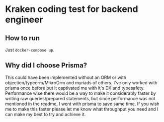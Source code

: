 # Kraken coding test for backend engineer

## How to run

Just `docker-compose up`.

## Why did I choose Prisma?

This could have been implemented without an ORM or with objection/typeorm/MikroOrm and myriads of others.
I've only worked with prisma once before but it captivated me with it's DX and typesafety. Performance wise there would be a way to make it considerably faster by writing raw queries/prepared statements, but since performance was not mentioned in the readme, I went with prisma to save same time. If you wish me to make this faster please let me know what throughput you need and I can make my best to try and achieve it.

